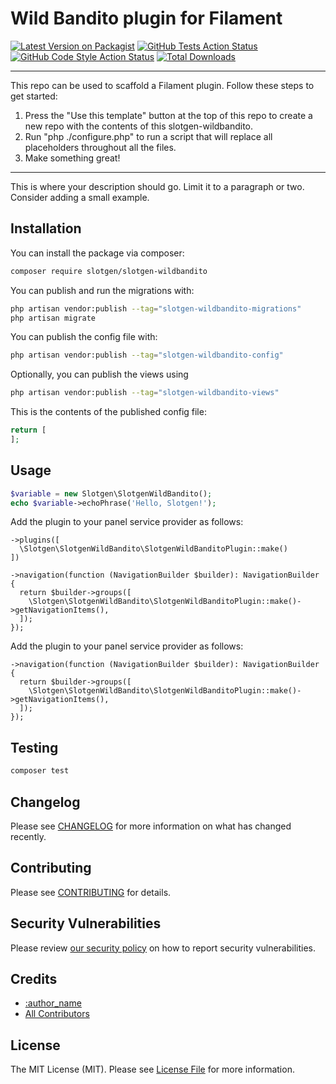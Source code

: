 # Wild Bandito plugin for Filament

[![Latest Version on Packagist](https://img.shields.io/packagist/v/slotgen/slotgen-wildbandito.svg?style=flat-square)](https://packagist.org/packages/slotgen/slotgen-wildbandito)
[![GitHub Tests Action Status](https://img.shields.io/github/actions/workflow/status/slotgen/slotgen-wildbandito/run-tests.yml?branch=main&label=tests&style=flat-square)](https://github.com/slotgen/slotgen-wildbandito/actions?query=workflow%3Arun-tests+branch%3Amain)
[![GitHub Code Style Action Status](https://img.shields.io/github/actions/workflow/status/slotgen/slotgen-wildbandito/fix-php-code-style-issues.yml?branch=main&label=code%20style&style=flat-square)](https://github.com/slotgen/slotgen-wildbandito/actions?query=workflow%3A"Fix+PHP+code+style+issues"+branch%3Amain)
[![Total Downloads](https://img.shields.io/packagist/dt/slotgen/slotgen-wildbandito.svg?style=flat-square)](https://packagist.org/packages/slotgen/slotgen-wildbandito)

<!--delete-->
---
This repo can be used to scaffold a Filament plugin. Follow these steps to get started:

1. Press the "Use this template" button at the top of this repo to create a new repo with the contents of this slotgen-wildbandito.
2. Run "php ./configure.php" to run a script that will replace all placeholders throughout all the files.
3. Make something great!
---
<!--/delete-->

This is where your description should go. Limit it to a paragraph or two. Consider adding a small example.

## Installation

You can install the package via composer:

```bash
composer require slotgen/slotgen-wildbandito
```

You can publish and run the migrations with:

```bash
php artisan vendor:publish --tag="slotgen-wildbandito-migrations"
php artisan migrate
```

You can publish the config file with:

```bash
php artisan vendor:publish --tag="slotgen-wildbandito-config"
```

Optionally, you can publish the views using

```bash
php artisan vendor:publish --tag="slotgen-wildbandito-views"
```

This is the contents of the published config file:

```php
return [
];
```

## Usage

```php
$variable = new Slotgen\SlotgenWildBandito();
echo $variable->echoPhrase('Hello, Slotgen!');
```
Add the plugin to your panel service provider as follows:
```
->plugins([
  \Slotgen\SlotgenWildBandito\SlotgenWildBanditoPlugin::make()
])

->navigation(function (NavigationBuilder $builder): NavigationBuilder {
  return $builder->groups([
    \Slotgen\SlotgenWildBandito\SlotgenWildBanditoPlugin::make()->getNavigationItems(),
  ]);
});
```

Add the plugin to your panel service provider as follows:
```
->navigation(function (NavigationBuilder $builder): NavigationBuilder {
  return $builder->groups([
    \Slotgen\SlotgenWildBandito\SlotgenWildBanditoPlugin::make()->getNavigationItems(),
  ]);
});
```
## Testing

```bash
composer test
```

## Changelog

Please see [CHANGELOG](CHANGELOG.md) for more information on what has changed recently.

## Contributing

Please see [CONTRIBUTING](.github/CONTRIBUTING.md) for details.

## Security Vulnerabilities

Please review [our security policy](../../security/policy) on how to report security vulnerabilities.

## Credits

- [:author_name](https://github.com/:author_username)
- [All Contributors](../../contributors)

## License

The MIT License (MIT). Please see [License File](LICENSE.md) for more information.
